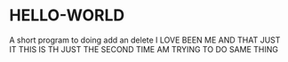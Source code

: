 # HELLO-WORLD
A short program to doing add an delete
I LOVE BEEN ME AND THAT JUST IT
THIS IS TH JUST THE SECOND TIME AM TRYING TO DO SAME THING
